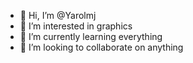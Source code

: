 - 👋 Hi, I’m @Yarolmj
- 👀 I’m interested in graphics
- 🌱 I’m currently learning everything
- 💞️ I’m looking to collaborate on anything

<!---
Yarolmj/Yarolmj is a ✨ special ✨ repository because its `README.md` (this file) appears on your GitHub profile.
You can click the Preview link to take a look at your changes.
--->

